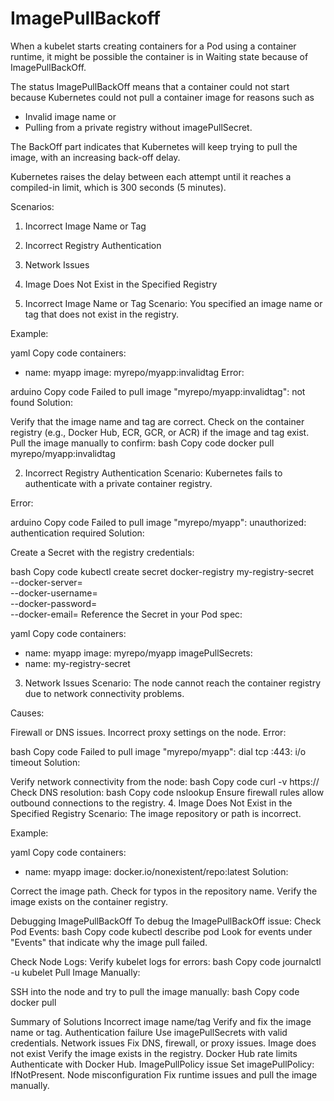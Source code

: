 # ImagePullBackoff

When a kubelet starts creating containers for a Pod using a container runtime, it might be possible the container is in Waiting state because of ImagePullBackOff.

The status ImagePullBackOff means that a container could not start because Kubernetes could not pull a container image for reasons such as 

- Invalid image name or 
- Pulling from a private registry without imagePullSecret. 

The BackOff part indicates that Kubernetes will keep trying to pull the image, with an increasing back-off delay.

Kubernetes raises the delay between each attempt until it reaches a compiled-in limit, which is 300 seconds (5 minutes).

Scenarios:
1. Incorrect Image Name or Tag
2. Incorrect Registry Authentication
3. Network Issues
4. Image Does Not Exist in the Specified Registry


1. Incorrect Image Name or Tag
Scenario: You specified an image name or tag that does not exist in the registry.

Example:

yaml
Copy code
containers:
  - name: myapp
    image: myrepo/myapp:invalidtag
Error:

arduino
Copy code
Failed to pull image "myrepo/myapp:invalidtag": not found
Solution:

Verify that the image name and tag are correct.
Check on the container registry (e.g., Docker Hub, ECR, GCR, or ACR) if the image and tag exist.
Pull the image manually to confirm:
bash
Copy code
docker pull myrepo/myapp:invalidtag





2. Incorrect Registry Authentication
Scenario: Kubernetes fails to authenticate with a private container registry.

Error:

arduino
Copy code
Failed to pull image "myrepo/myapp": unauthorized: authentication required
Solution:

Create a Secret with the registry credentials:

bash
Copy code
kubectl create secret docker-registry my-registry-secret \
    --docker-server=<registry-url> \
    --docker-username=<username> \
    --docker-password=<password> \
    --docker-email=<email>
Reference the Secret in your Pod spec:

yaml
Copy code
containers:
  - name: myapp
    image: myrepo/myapp
imagePullSecrets:
  - name: my-registry-secret

3. Network Issues
Scenario: The node cannot reach the container registry due to network connectivity problems.

Causes:

Firewall or DNS issues.
Incorrect proxy settings on the node.
Error:

bash
Copy code
Failed to pull image "myrepo/myapp": dial tcp <ip>:443: i/o timeout
Solution:

Verify network connectivity from the node:
bash
Copy code
curl -v https://<registry-url>
Check DNS resolution:
bash
Copy code
nslookup <registry-url>
Ensure firewall rules allow outbound connections to the registry.
4. Image Does Not Exist in the Specified Registry
Scenario: The image repository or path is incorrect.

Example:

yaml
Copy code
containers:
  - name: myapp
    image: docker.io/nonexistent/repo:latest
Solution:

Correct the image path.
Check for typos in the repository name.
Verify the image exists on the container registry.


Debugging ImagePullBackOff
To debug the ImagePullBackOff issue:
Check Pod Events:
bash
Copy code
kubectl describe pod <pod-name>
Look for events under "Events" that indicate why the image pull failed.

Check Node Logs:
Verify kubelet logs for errors:
bash
Copy code
journalctl -u kubelet
Pull Image Manually:

SSH into the node and try to pull the image manually:
bash
Copy code
docker pull <image>


Summary of Solutions
Incorrect image name/tag	 Verify and fix the image name or tag.
Authentication failure	   Use imagePullSecrets with valid credentials.
Network issues	           Fix DNS, firewall, or proxy issues.
Image does not exist	     Verify the image exists in the registry.
Docker Hub rate limits	   Authenticate with Docker Hub.
ImagePullPolicy issue	     Set imagePullPolicy: IfNotPresent.
Node misconfiguration	     Fix runtime issues and pull the image manually.
